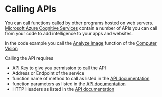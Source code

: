 # Calling APIs

You can call functions called by other programs hosted on web servers.
[Microsoft Azure Cognitive Services](https://docs.microsoft.com/en-ca/azure/cognitive-services/) contain a number of APIs you can call from your code to add intelligence to your apps and websites.

In the code example you call the [Analyze Image](https://westus.dev.cognitive.microsoft.com/docs/services/5adf991815e1060e6355ad44/operations/56f91f2e778daf14a499e1fa0) function of the [Computer Vision](https://docs.microsoft.com/en-us/azure/cognitive-services/computer-vision/)

Calling the API requires 
- [API Key](https://azure.microsoft.com/en-ca/try/cognitive-services/) to give you permission to call the API
- Address or Endpoint of the service
- function name of method to call as listed in the [API documentation](https://westus.dev.cognitive.microsoft.com/docs/services/5adf991815e1060e6355ad44/operations/56f91f2e778daf14a499e1fa)
- function parameters as listed in the [API documentation](https://westus.dev.cognitive.microsoft.com/docs/services/5adf991815e1060e6355ad44/operations/56f91f2e778daf14a499e1fa)
- HTTP Headers as listed in the [API documentation](https://westus.dev.cognitive.microsoft.com/docs/services/5adf991815e1060e6355ad44/operations/56f91f2e778daf14a499e1fa)

